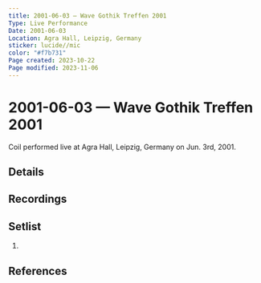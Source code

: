 ```yaml
---
title: 2001-06-03 — Wave Gothik Treffen 2001
Type: Live Performance
Date: 2001-06-03
Location: Agra Hall, Leipzig, Germany
sticker: lucide//mic
color: "#f7b731"
Page created: 2023-10-22
Page modified: 2023-11-06
---
```


# 2001-06-03 — Wave Gothik Treffen 2001

Coil performed live at Agra Hall, Leipzig, Germany on Jun. 3rd, 2001.

## Details


## Recordings


## Setlist
1.

## References

[^1]: [Entry at Live Coil Archive]()
